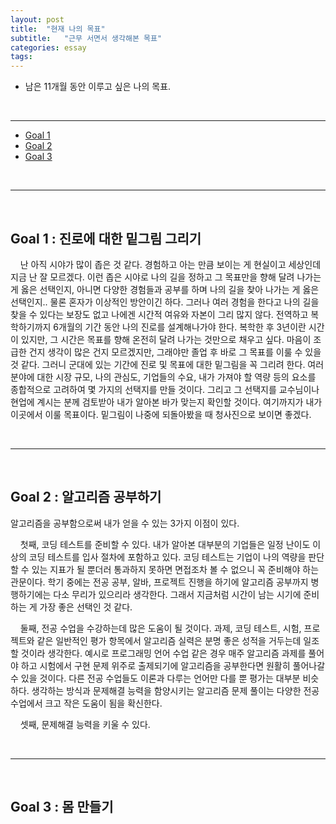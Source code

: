 ```yaml
---
layout: post
title:  "현재 나의 목표"
subtitle:   "근무 서면서 생각해본 목표"
categories: essay
tags: 
---
```

- 남은 11개월 동안 이루고 싶은 나의 목표.

<br />

___



- [Goal 1](#Goal-1-:-진로에-대한-밑그림-그리기)
- [Goal 2](#Goal-2-:-알고리즘-공부하기)
- [Goal 3](#Goal-3-:-몸-만들기)



<br />

___

<br />



## Goal 1 : 진로에 대한 밑그림 그리기
&nbsp;&nbsp;&nbsp;&nbsp;난 아직 시야가 많이 좁은 것 같다. 경험하고 아는 만큼 보이는 게 현실이고 세상인데 지금 난 잘 모르겠다. 이런 좁은 시야로 나의 길을 정하고 그 목표만을 향해 달려 나가는 게 옳은 선택인지, 아니면 다양한 경험들과 공부를 하며 나의 길을 찾아 나가는 게 옳은 선택인지.. 물론 혼자가 이상적인 방안이긴 하다. 그러나 여러 경험을 한다고 나의 길을 찾을 수 있다는 보장도 없고 나에겐 시간적 여유와 자본이 그리 많지 않다. 전역하고 복학하기까지 6개월의 기간 동안 나의 진로를 설계해나가야 한다. 복학한 후 3년이란 시간이 있지만, 그 시간은 목표를 향해 온전히 달려 나가는 것만으로 채우고 싶다. 마음이 조급한 건지 생각이 많은 건지 모르겠지만, 그래야만 졸업 후 바로 그 목표를 이룰 수 있을 것 같다. 그러니 군대에 있는 기간에 진로 및 목표에 대한 밑그림을 꼭 그리려 한다. 여러 분야에 대한 시장 규모, 나의 관심도, 기업들의 수요, 내가 가져야 할 역량 등의 요소를 종합적으로 고려하여 몇 가지의 선택지를 만들 것이다. 그리고 그 선택지를 교수님이나 현업에 계시는 분께 검토받아 내가 알아본 바가 맞는지 확인할 것이다. 여기까지가 내가 이곳에서 이룰 목표이다. 밑그림이 나중에 되돌아봤을 때 청사진으로 보이면 좋겠다.



<br />

___

<br />



## Goal 2 : 알고리즘 공부하기
알고리즘을 공부함으로써 내가 얻을 수 있는 3가지 이점이 있다.

&nbsp;&nbsp;&nbsp;&nbsp;첫째, 코딩 테스트를 준비할 수 있다. 내가 알아본 대부분의 기업들은 일정 난이도 이상의 코딩 테스트를 입사 절차에 포함하고 있다. 코딩 테스트는 기업이 나의 역량을 판단할 수 있는 지표가 될 뿐더러 통과하지 못하면 면접조차 볼 수 없으니 꼭 준비해야 하는 관문이다. 학기 중에는 전공 공부, 알바, 프로젝트 진행을 하기에 알고리즘 공부까지 병행하기에는 다소 무리가 있으리라 생각한다. 그래서 지금처럼 시간이 남는 시기에 준비하는 게 가장 좋은 선택인 것 같다.
 
&nbsp;&nbsp;&nbsp;&nbsp;둘째, 전공 수업을 수강하는데 많은 도움이 될 것이다. 과제, 코딩 테스트, 시험, 프로젝트와 같은 일반적인 평가 항목에서 알고리즘 실력은 분명 좋은 성적을 거두는데 일조할 것이라 생각한다. 예시로 프로그래밍 언어 수업 같은 경우 매주 알고리즘 과제를 풀어야 하고 시험에서 구현 문제 위주로 출제되기에 알고리즘을 공부한다면 원활히 풀어나갈 수 있을 것이다. 다른 전공 수업들도 이론과 다루는 언어만 다를 뿐 평가는 대부분 비슷하다. 생각하는 방식과 문제해결 능력을 함양시키는 알고리즘 문제 풀이는 다양한 전공 수업에서 크고 작은 도움이 됨을 확신한다.

&nbsp;&nbsp;&nbsp;&nbsp;셋째, 문제해결 능력을 키울 수 있다.


<br />

___

<br />



## Goal 3 : 몸 만들기
&nbsp;&nbsp;&nbsp;&nbsp;